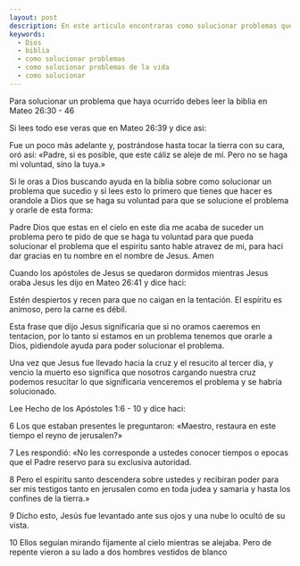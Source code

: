 ```yaml
---
layout: post
description: En este articulo encontraras como solucionar problemas que surgen en nuestra vida con la ayuda de Dios
keywords:
  - Dios
  - biblia
  - como solucionar problemas
  - como solucionar problemas de la vida
  - como solucionar
---
```


Para solucionar un problema que haya ocurrido debes leer la biblia en Mateo 26:30 - 46

Si lees todo ese veras que en Mateo 26:39 y dice asi:

Fue un poco más adelante y, postrándose hasta tocar la tierra con su cara, oró así: «Padre, si es posible, que este cáliz se aleje de mí. Pero no se haga mi voluntad, sino la tuya.»

Si le oras a Dios buscando ayuda en la biblia sobre como solucionar un problema que sucedio y si lees esto lo primero que tienes que hacer es orandole a Dios que se haga su voluntad para que se solucione el problema y orarle de esta forma:

Padre Dios que estas en el cielo en este dia me acaba de suceder un problema pero te pido de que se haga tu voluntad para que pueda solucionar el problema que el espiritu santo hable atravez de mi, para haci dar gracias en tu nombre en el nombre de Jesus. Amen

Cuando los apóstoles de Jesus se quedaron dormidos mientras Jesus oraba Jesus les dijo en Mateo 26:41 y dice haci:

Estén despiertos y recen para que no caigan en la tentación. El espíritu es animoso, pero la carne es débil.

Esta frase que dijo Jesus significaria que si no oramos caeremos en tentacion, por lo tanto si estamos en un problema tenemos que orarle a Dios, pidiendole ayuda para poder solucionar el problema.

Una vez que Jesus fue llevado hacia la cruz y el resucito al tercer dia, y vencio la muerto eso significa que nosotros cargando nuestra cruz podemos resucitar lo que significaria venceremos el problema y se habria solucionado.

Lee Hecho de los Apóstoles 1:6 - 10 y dice haci:

6 Los que estaban presentes le preguntaron: «Maestro, restaura en este tiempo el reyno de jerusalen?»

7 Les respondió: «No les corresponde a ustedes conocer tiempos o epocas que el Padre reservo para su exclusiva autoridad.

8 Pero el espiritu santo descendera sobre ustedes y recibiran poder para ser mis testigos tanto en jerusalen como en toda judea y samaria y hasta los confines de la tierra.»

9 Dicho esto, Jesús fue levantado ante sus ojos y una nube lo ocultó de su vista.

10 Ellos seguían mirando fijamente al cielo mientras se alejaba. Pero de repente vieron a su lado a dos hombres vestidos de blanco




